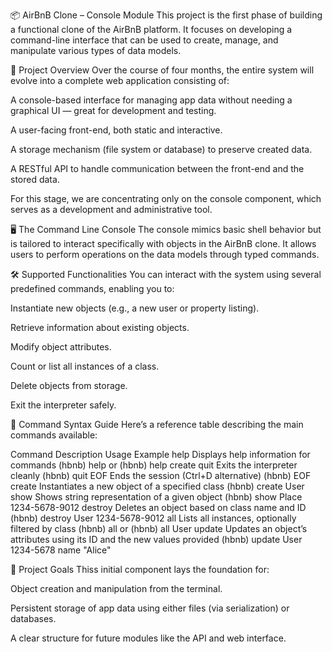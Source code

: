 📦 AirBnB Clone – Console Module
This project is the first phase of building a functional clone of the AirBnB platform. It focuses on developing a command-line interface that can be used to create, manage, and manipulate various types of data models.

🔧 Project Overview
Over the course of four months, the entire system will evolve into a complete web application consisting of:

A console-based interface for managing app data without needing a graphical UI — great for development and testing.

A user-facing front-end, both static and interactive.

A storage mechanism (file system or database) to preserve created data.

A RESTful API to handle communication between the front-end and the stored data.

For this stage, we are concentrating only on the console component, which serves as a development and administrative tool.

🖥️ The Command Line Console
The console mimics basic shell behavior but is tailored to interact specifically with objects in the AirBnB clone. It allows users to perform operations on the data models through typed commands.

🛠️ Supported Functionalities
You can interact with the system using several predefined commands, enabling you to:

Instantiate new objects (e.g., a new user or property listing).

Retrieve information about existing objects.

Modify object attributes.

Count or list all instances of a class.

Delete objects from storage.

Exit the interpreter safely.

📘 Command Syntax Guide
Here’s a reference table describing the main commands available:

Command	Description	Usage Example
help	Displays help information for commands	(hbnb) help or (hbnb) help create
quit	Exits the interpreter cleanly	(hbnb) quit
EOF	Ends the session (Ctrl+D alternative)	(hbnb) EOF
create	Instantiates a new object of a specified class	(hbnb) create User
show	Shows string representation of a given object	(hbnb) show Place 1234-5678-9012
destroy	Deletes an object based on class name and ID	(hbnb) destroy User 1234-5678-9012
all	Lists all instances, optionally filtered by class	(hbnb) all or (hbnb) all User
update	Updates an object’s attributes using its ID and the new values provided	(hbnb) update User 1234-5678 name "Alice"

🧠 Project Goals
Thiss initial component lays the foundation for:

Object creation and manipulation from the terminal.

Persistent storage of app data using either files (via serialization) or databases.

A clear structure for future modules like the API and web interface.

